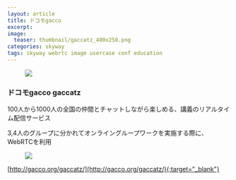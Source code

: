 ```yaml
---
layout: article
title: ドコモgacco
excerpt: 
image:
  teaser: thumbnail/gaccatz_400x250.png
categories: skyway
tags: skyway webrtc image usercase conf education
---
```


<figure>
	<a href="http://gacco.org/gaccatz/" target="_blank"><img src="{{ site.url }}/images/pages/gaccatz2.png"></a>
</figure>

### ドコモgacco gaccatz

100人から1000人の全国の仲間とチャットしながら楽しめる、講義のリアルタイム配信サービス

3,4人のグループに分かれてオンライングループワークを実施する際に、WebRTCを利用

<figure>
	<a href="http://gacco.org/gaccatz/" target="_blank"><img src="{{ site.url }}/images/pages/gaccatz.png"></a>
</figure>

[http://gacco.org/gaccatz/](http://gacco.org/gaccatz/){:target="_blank"}
